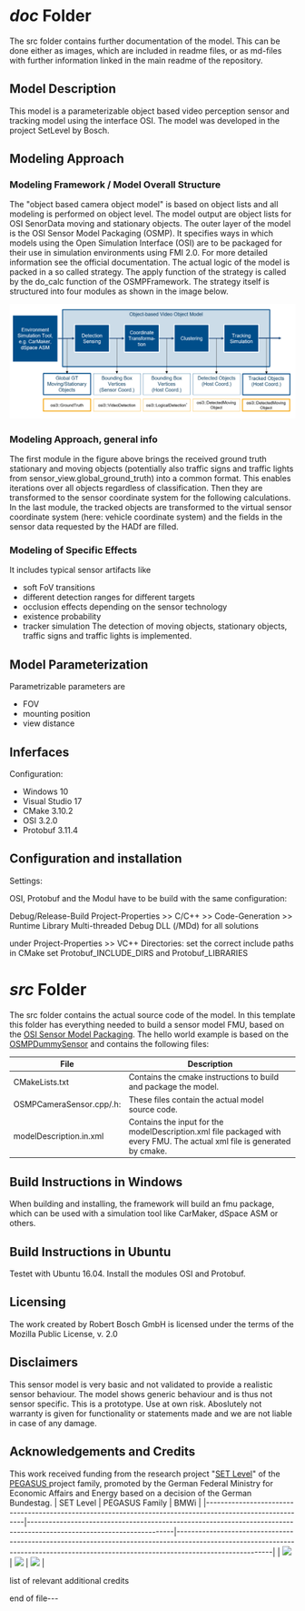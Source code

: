 # *doc* Folder

The src folder contains further documentation of the model.
This can be done either as images, which are included in readme files, or as md-files with further information linked in the main readme of the repository.



 
## Model Description
This model is a parameterizable object based video perception sensor and tracking model using the interface OSI. The model was developed in the project SetLevel by Bosch. 

## Modeling Approach
### Modeling Framework / Model Overall Structure

The "object based camera object model" is based on object lists and all modeling is performed on object level.
The model output are object lists for OSI SenorData moving and stationary objects.
The outer layer of the model is the OSI Sensor Model Packaging (OSMP).
It specifies ways in which models  using the Open Simulation Interface (OSI) are to be packaged for their use in simulation environments using FMI 2.0.
For more detailed information see the official documentation.
The actual logic of the model is packed in a so called strategy.
The apply function of the strategy is called by the do_calc function of the OSMPFramework.
The strategy itself is structured into four modules as shown in the image below.

<img src="img\2020-11-25_08h21_52.png" width="800" />

### Modeling Approach, general info
The first module in the figure above brings the received ground truth stationary and moving objects (potentially also traffic signs and traffic lights from sensor_view.global_ground_truth) into a common format.
This enables iterations over all objects regardless of classification.
Then they are transformed to the sensor coordinate system for the following calculations.
In the last module, the tracked objects are transformed to the virtual sensor coordinate system (here: vehicle coordinate system) and the fields in the sensor data requested by the HADf are filled.

### Modeling of Specific Effects
It includes typical sensor artifacts like 
- soft FoV transitions
- different detection ranges for different targets
- occlusion effects depending on the sensor technology
- existence probability 
- tracker simulation 
The detection of moving objects, stationary objects, traffic signs and traffic lights is implemented. 

## Model Parameterization
Parametrizable parameters are 
- FOV
- mounting position 
- view distance 

## Inferfaces
Configuration:
- Windows 10
- Visual Studio 17
- CMake 3.10.2
- OSI 3.2.0
- Protobuf 3.11.4

## Configuration and installation
Settings:

OSI, Protobuf and the Modul have to be build with the same configuration:

Debug/Release-Build
Project-Properties >> C/C++ >> Code-Generation >> Runtime Library
Multi-threaded Debug DLL (/MDd) for all solutions


under Project-Properties >> VC++ Directories: set the correct include paths
in CMake set Protobuf_INCLUDE_DIRS and Protobuf_LIBRARIES

# *src* Folder

The src folder contains the actual source code of the model.
In this template this folder has everything needed to build a sensor model FMU, based on the [OSI Sensor Model Packaging](https://github.com/OpenSimulationInterface/osi-sensor-model-packaging).
The hello world example is based on the [OSMPDummySensor](https://github.com/OpenSimulationInterface/osi-sensor-model-packaging/tree/master/examples/OSMPDummySensor) and contains the following files:

| File                      | Description                                                                                                              |
|---------------------------|--------------------------------------------------------------------------------------------------------------------------|
| CMakeLists.txt            | Contains the cmake instructions to build and package the model.                                                          |
| OSMPCameraSensor.cpp/.h:  | These files contain the actual model source code.                                                                        |
| modelDescription.in.xml   | Contains the input for the modelDescription.xml file packaged with every FMU. The actual xml file is generated by cmake. |


## Build Instructions in Windows 
When building and installing, the framework will build an fmu package, which can be used with a simulation tool like CarMaker, dSpace ASM or others.

## Build Instructions in Ubuntu 
Testet with Ubuntu 16.04. Install the modules OSI and Protobuf. 

## Licensing
The work created by Robert Bosch GmbH is licensed under the terms of the Mozilla Public License, v. 2.0


## Disclaimers
This sensor model is very basic and not validated to provide a realistic sensor behaviour. The model shows generic behaviour and is thus not sensor specific. This is a prototype. Use at own risk. Aboslutely not warranty is given for functionality or statements made and we are not liable in case of any damage.

## Acknowledgements and Credits
This work received funding from the research project 
"[SET Level](https://setlevel.de/)" of the [PEGASUS ](https://pegasus-family.de) project family, promoted by the German Federal Ministry for Economic Affairs and Energy based on a decision of the German Bundestag.
| SET Level                                                                                                | PEGASUS Family                                                                                                       | BMWi                                                                                                                                                                                 |
|----------------------------------------------------------------------------------------------------------|----------------------------------------------------------------------------------------------------------------------|--------------------------------------------------------------------------------------------------------------------------------------------------------------------------------------|
| <a href="https://setlevel.de"><img src="https://setlevel.de/assets/logo-setlevel.svg" width="100" /></a> | <a href="https://pegasus-family.de"><img src="https://setlevel.de/assets/logo-pegasus-family.svg" width="100" /></a> | <a href="https://www.bmwi.de/Redaktion/DE/Textsammlungen/Technologie/fahrzeug-und-systemtechnologien.html"><img src="https://setlevel.de/assets/logo-bmwi-en.svg" width="100" /></a> |

list of relevant additional credits

end of file---